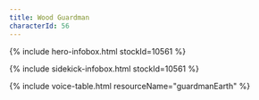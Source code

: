 ```yaml
---
title: Wood Guardman
characterId: 56
---
```


{% include hero-infobox.html stockId=10561 %}

{% include sidekick-infobox.html stockId=10561  %}

{% include voice-table.html resourceName="guardmanEarth"
%}
